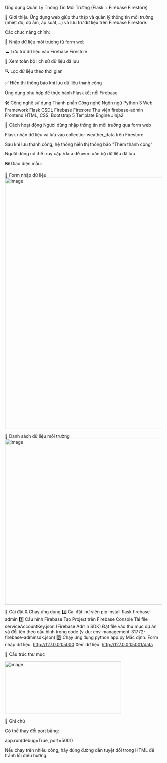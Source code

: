  Ứng dụng Quản Lý Thông Tin Môi Trường
(Flask + Firebase Firestore)

📌 Giới thiệu
Ứng dụng web giúp thu thập và quản lý thông tin môi trường (nhiệt độ, độ ẩm, áp suất,...) và lưu trữ dữ liệu trên Firebase Firestore.

Các chức năng chính:

📝 Nhập dữ liệu môi trường từ form web

☁ Lưu trữ dữ liệu vào Firebase Firestore

📄 Xem toàn bộ lịch sử dữ liệu đã lưu

🔍 Lọc dữ liệu theo thời gian
 
✅ Hiển thị thông báo khi lưu dữ liệu thành công

Ứng dụng phù hợp để thực hành Flask kết nối Firebase.

🛠 Công nghệ sử dụng
Thành phần	Công nghệ
Ngôn ngữ	Python 3
Web Framework	Flask
CSDL	Firebase Firestore
Thư viện	firebase-admin
Frontend	HTML, CSS, Bootstrap 5
Template Engine	Jinja2

🧠 Cách hoạt động
Người dùng nhập thông tin môi trường qua form web

Flask nhận dữ liệu và lưu vào collection weather_data trên Firestore

Sau khi lưu thành công, hệ thống hiển thị thông báo "Thêm thành công"

Người dùng có thể truy cập /data để xem toàn bộ dữ liệu đã lưu

🖼 Giao diện mẫu:

🔹 Form nhập dữ liệu
<img width="1704" height="806" alt="image" src="https://github.com/user-attachments/assets/ecf31941-feb9-4305-a263-19e89de62d8b" />

🔹 Danh sách dữ liệu môi trường
<img width="1435" height="533" alt="image" src="https://github.com/user-attachments/assets/57d023c2-8fdb-4ada-b510-5b300e4a758e" />

🚀 Cài đặt & Chạy ứng dụng
1️⃣ Cài đặt thư viện
pip install flask firebase-admin
2️⃣ Cấu hình Firebase
Tạo Project trên Firebase Console
Tải file serviceAccountKey.json (Firebase Admin SDK)
Đặt file vào thư mục dự án và đổi tên theo cấu hình trong code
(ví dụ: env-management-31772-firebase-adminsdk.json)
3️⃣ Chạy ứng dụng
python app.py
Mặc định:
Form nhập dữ liệu: http://127.0.0.1:5000
Xem dữ liệu: http://127.0.0.1:5001/data

📂 Cấu trúc thư mục

<img width="373" height="169" alt="image" src="https://github.com/user-attachments/assets/a57b4e32-6b83-4605-8e3f-1e2ebb3fda65" />


📌 Ghi chú

Có thể thay đổi port bằng:

app.run(debug=True, port=5001)

Nếu chạy trên nhiều cổng, hãy dùng đường dẫn tuyệt đối trong HTML để tránh lỗi điều hướng.
